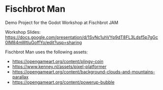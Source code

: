 # Fischbrot Man

Demo Project for the Godot Workshop at Fischbrot JAM

Workshop Slides: https://docs.google.com/presentation/d/1SvNc1uhVYp9dT8FL3Ldsf5p7gGc0IM84mWtluGoffYo/edit?usp=sharing

Fischbrot Man uses the following assets:

- https://opengameart.org/content/plingy-coin
- https://www.kenney.nl/assets/pixel-platformer
- https://opengameart.org/content/background-clouds-and-mountains-parallax
- https://opengameart.org/content/powerup-bubble

